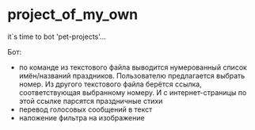 # project_of_my_own
 it`s time to bot 'pet-projects'...

 Бот:
 - по команде из текстового файла выводится нумерованный список имён/названий праздников. Пользователю предлагается выбрать номер. Из другого текстового файла берётся ссылка, соответствующая выбранному номеру. И с интернет-страницы по этой ссылке парсятся праздничные стихи
 - перевод голосовых сообщений в текст
 - наложение фильтра на изображение
